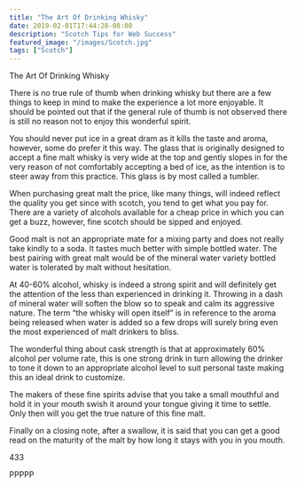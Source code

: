 ```yaml
---
title: "The Art Of Drinking Whisky"
date: 2019-02-01T17:44:28-08:00
description: "Scotch Tips for Web Success"
featured_image: "/images/Scotch.jpg"
tags: ["Scotch"]
---
```


The Art Of Drinking Whisky

There is no true rule of thumb when drinking whisky but there are a few things to keep in mind to make the experience a lot more enjoyable. It should be pointed out that if the general rule of thumb is not observed there is still no reason not to enjoy this wonderful spirit. 

You should never put ice in a great dram as it kills the taste and aroma, however, some do prefer it this way.  The glass that is originally designed to accept a fine malt whisky is very wide at the top and gently slopes in for the very reason of not comfortably accepting a bed of ice, as the intention is to steer away from this practice. This glass is by most called a tumbler.

When purchasing great malt the price, like many things, will indeed reflect the quality you get since with scotch, you tend to get what you pay for. There are a variety of alcohols available for a cheap price in which you can get a buzz, however, fine scotch should be sipped and enjoyed.

Good malt is not an appropriate mate for a mixing party and does not really take kindly to a soda.  It tastes much better with simple bottled water. The best pairing with great malt would be of the mineral water variety bottled water is tolerated by malt without hesitation.

At 40-60% alcohol, whisky is indeed a strong spirit and will definitely get the attention of the less than experienced in drinking it. Throwing in a dash of mineral water will soften the blow so to speak and calm its aggressive nature. The term “the whisky will open itself” is in reference to the aroma being released when water is added so a few drops will surely bring even the most experienced of malt drinkers to bliss.

The wonderful thing about cask strength is that at approximately 60% alcohol per volume rate, this is one strong drink in turn allowing the drinker to tone it down to an appropriate alcohol level to suit personal taste making this an ideal drink to customize. 

The makers of these fine spirits advise that you take a small mouthful and hold it in your mouth swish it around your tongue giving it time to settle.  Only then will you get the true nature of this fine malt.

Finally on a closing note, after a swallow, it is said that you can get a good read on the maturity of the malt by how long it stays with you in you mouth.

433

PPPPP

